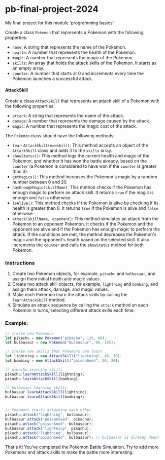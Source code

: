 # pb-final-project-2024
My final project for this module 'programming basics'

Create a class `Pokemon` that represents a Pokemon with the following properties:

- `name`: A string that represents the name of the Pokemon.
- `health`: A number that represents the health of the Pokemon.
- `magic`: A number that represents the magic of the Pokemon.
- `skills`: An array that holds the attack skills of the Pokemon. It starts as an empty array.
- `counter`: A number that starts at 0 and increments every time the Pokemon launches a successful attack.

#### AttackSkill

Create a class `AttackSkill` that represents an attack skill of a Pokemon with the following properties:

- `attack`: A string that represents the name of the attack.
- `damage`: A number that represents the damage caused by the attack.
- `magic`: A number that represents the magic cost of the attack.

The `Pokemon` class should have the following methods:

- `learnAttackSkill(newskill)`: This method accepts an object of the `AttackSkill` class and adds it to the `skills` array.
- `showStatus()`: This method logs the current health and magic of the Pokemon, and whether it has won the battle already, based on the `counter` (a Pokemon is considered to have won if the `counter` is greater than 3).
- `getMagics()`: This method increases the Pokemon's magic by a random number between 0 and 20.
- `hasEnoughMagic(skillName)`: This method checks if the Pokemon has enough magic to perform an attack skill. It returns `true` if the magic is enough and `false` otherwise.
- `isAlive()`: This method checks if the Pokemon is alive by checking if its health is greater than 0. It returns `true` if the Pokemon is alive and `false` otherwise.
- `attack(skillName, opponent)`: This method simulates an attack from the Pokemon to an opponent Pokemon. It checks if the Pokemon and the opponent are alive and if the Pokemon has enough magic to perform the attack. If the conditions are met, the method decreases the Pokemon's magic and the opponent's health based on the selected skill. It also increments the `counter` and calls the `showStatus` method for both Pokemon.

### Instructions

1. Create two Pokemon objects, for example, `pikachu` and `bulbasaur`, and assign them initial health and magic values.
2. Create two attack skill objects, for example, `lightning` and `bombing`, and assign them attack, damage, and magic values.
3. Make each Pokemon learn the attack skills by calling the `learnAttackSkill` method.
4. Simulate an attack sequence by calling the `attack` method on each Pokemon in turns, selecting different attack skills each time.

### Example:

```js
// create new Pokemons
let pikachu = new Pokemon("pikachu", 120, 80);
let bulbasaur = new Pokemon("bulbasaur", 95, 105);

// create new skills that Pokemons can learn
let lightning = new AttackSkill("lightning", 40, 30);
let bombing = new AttackSkill("poisonSeed", 20, 20);

// pikachu learning skills
pikachu.learnAttackSkill(lightning);
pikachu.learnAttackSkill(bombing);

// bulbasaur learning skills
bulbasaur.learnAttackSkill(lightning);
bulbasaur.learnAttackSkill(bombing);


// Pokemons starts attacking each other
pikachu.attack("lightning", bulbasaur);
bulbasaur.attack("poisonSeed", pikachu);
pikachu.attack("poisonSeed", bulbasaur);
bulbasaur.attack("lightning", pikachu);
pikachu.attack("lightning", bulbasaur);
pikachu.attack("poisonSeed", bulbasaur); // bulbasaur is already dead!
```

That's it! You've completed the Pokemon Battle Simulation. Try to add more Pokemons and attack skills to make the battle more interesting.